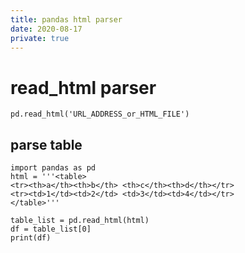 ```yaml
---
title: pandas html parser
date: 2020-08-17
private: true
---
```

# read_html parser

    pd.read_html('URL_ADDRESS_or_HTML_FILE')

## parse table
    import pandas as pd
    html = '''<table>
    <tr><th>a</th><th>b</th> <th>c</th><th>d</th></tr>
    <tr><td>1</td><td>2</td> <td>3</td><td>4</td></tr>
    </table>'''

    table_list = pd.read_html(html)
    df = table_list[0]
    print(df)

